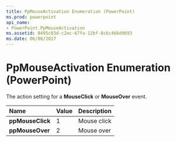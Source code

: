 ```yaml
---
title: PpMouseActivation Enumeration (PowerPoint)
ms.prod: powerpoint
api_name:
- PowerPoint.PpMouseActivation
ms.assetid: 0495c83d-c2ec-67fa-12bf-8c6c466d9693
ms.date: 06/08/2017
---
```



# PpMouseActivation Enumeration (PowerPoint)

The action setting for a  **MouseClick** or **MouseOver** event.



|**Name**|**Value**|**Description**|
|:-----|:-----|:-----|
|**ppMouseClick**|1|Mouse click|
|**ppMouseOver**|2|Mouse over|


